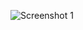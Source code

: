 ![Screenshot 1](https://github.com/ATHARVA1202/Fake-Profile-Detection-SIH/blob/main/Screenshots/https://github.com/kartikm7/team-ventures-devopia/blob/main/Screenshots/Screenshot%201.jpeg)
